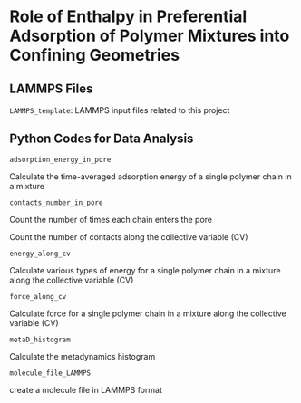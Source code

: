 # Role of Enthalpy in Preferential Adsorption of Polymer Mixtures into Confining Geometries

## LAMMPS Files
`LAMMPS_template`: LAMMPS input files related to this project

## Python Codes for Data Analysis

`adsorption_energy_in_pore`

Calculate the time-averaged adsorption energy of a single polymer chain in a mixture

`contacts_number_in_pore`

Count the number of times each chain enters the pore

Count the number of contacts along the collective variable (CV)

`energy_along_cv`

Calculate various types of energy for a single polymer chain in a mixture along the collective variable (CV)

`force_along_cv`

Calculate force for a single polymer chain in a mixture along the collective variable (CV)

`metaD_histogram`

Calculate the metadynamics histogram

`molecule_file_LAMMPS`

create a molecule file in LAMMPS format
